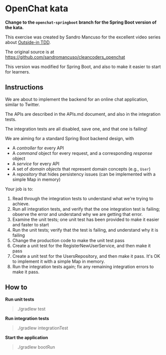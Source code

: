 # OpenChat kata

**Change to the `openchat-springboot` branch for the Spring Boot version of the kata.**

This exercise was created by Sandro Mancuso for the excellent video series about 
[Outside-in TDD](https://cleancoders.com/video-details/comparativeDesign-episode-1). 

The original source is at https://github.com/sandromancuso/cleancoders_openchat

This version was modified for Spring Boot, and also to make it easier to start for learners.

## Instructions

We are about to implement the backend for an online chat application, similar to Twitter.

The APIs are described in the APIs.md document, and also in the integration tests.

The integration tests are all disabled, save one, and that one is failing!

We are aiming for a standard Spring Boot backend design, with

 - A _controller_ for every API
 - A _command_ object for every request, and a corresponding _response_ object
 - A _service_ for every API
 - A set of _domain objects_ that represent domain concepts (e.g., `User`)
 - A _repository_ that hides persistency issues (can be implemented with a simple Map in memory)

Your job is to:

 1. Read through the integration tests to understand what we're trying to achieve. 
 2. Run all integration tests, and verify that the one integration test is failing; 
    observe the error and understand why we are getting that error.
 3. Examine the unit tests; one unit test has been provided to make it easier and faster to start
 4. Run the unit tests; verify that the test is failing, and understand why it is failing
 5. Change the production code to make the unit test pass
 6. Create a unit test for the RegisterNewUserService, and then make it pass
 7. Create a unit test for the UsersRepository, and then make it pass.  It's OK to implement it 
    with a simple Map in memory.
 8. Run the integration tests again; fix any remaining integration errors to make it pass.



## How to

**Run unit tests**

> ./gradlew test

**Run integration tests**

> ./gradlew integrationTest
 
**Start the application**

> ./gradlew bootRun
 

